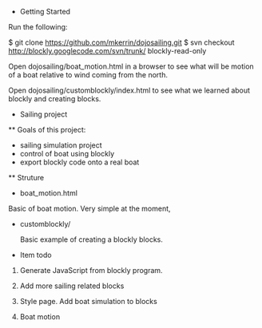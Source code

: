 
* Getting Started

Run the following:

$ git clone https://github.com/mkerrin/dojosailing.git
$ svn checkout http://blockly.googlecode.com/svn/trunk/ blockly-read-only

Open dojosailing/boat_motion.html in a browser to see what will be motion of
a boat relative to wind coming from the north.

Open dojosailing/customblockly/index.html to see what we learned about
blockly and creating blocks.


* Sailing project

** Goals of this project:

 - sailing simulation project
 - control of boat using blockly
 - export blockly code onto a real boat


** Struture

 - boat_motion.html

  Basic of boat motion. Very simple at the moment, 

 - customblockly/

   Basic example of creating a blockly blocks.


* Item todo

1. Generate JavaScript from blockly program.

2. Add more sailing related blocks

3. Style page. Add boat simulation to blocks

4. Boat motion
